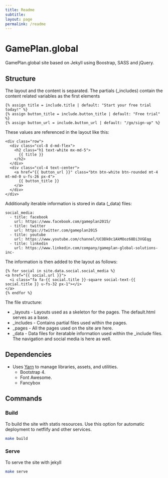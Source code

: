 ```yaml
---
title: Readme
subtitle:
layout: page
permalink: /readme
---
```


GamePlan.global
===============


GamePlan.global site based on Jekyll using Boostrap, SASS and jQuery.


## Structure

The layout and the content is separated. 
The partials (_includes) contain the content related variables as the first elements
~~~
{% assign title = include.title | default: "Start your free trial today!" %}
{% assign button_title = include.button_title | default: "Free trial" %}
{% assign button_url = include.button_url | default: "/go/sign-up" %}
~~~

These values are referenced in the layout like this:

~~~
<div class="row">
  <div class="col-8 d-md-flex">
    <h2 class="h1 text-white mx-md-5">
      {{ title }}
    </h2>
  </div>
  <div class="col-4 text-center">
    <a href="{{ button_url }}" class="btn btn-white btn-rounded mt-4 mt-md-0 u-fs-26 px-4">
      {{ button_title }}
    </a>
  </div>
</div>
~~~

Additionally iterable information is stored in data (_data) files:
~~~
social_media:
  - title: facebook
    url: https://www.facebook.com/gameplan2015/
  - title: twitter
    url: https://twitter.com/gameplan2015
  - title: youtube
    url: https://www.youtube.com/channel/UCODk0c1AkMOoz68Di3VGEqg
  - title: linkedin
    url: https://www.linkedin.com/company/gameplan-global-solutions-inc-
~~~

The information is then added to the layout as follows:
~~~
{% for social in site.data.social.social_media %}
<a href="{{ social.url }}">
  <i class="fa fa-{{ social.title }}-square social-text-{{ social.title }} u-fs-32 px-1"></i>
</a>
{% endfor %}
~~~

The file structure:
- _layouts - Layouts used as a skeleton for the pages. The default.html serves as a base.
- _includes - Contains partial files used within the pages. 
- _pages - All the pages used on the site are here.
- _data - Data files for iteratable information used within the _include files. The navigation and social media is here as well.



## Dependencies
- Uses [Yarn](https://github.com/yarnpkg/yarn) to manage libraries, assets, and utilities.
  - Bootstrap 4.
  - Font Awesome.
  - Fancybox


## Commands

### Build

To build the site with statis resources. Use this option for automatic deployment to netflify and other services.
~~~ bash
make build
~~~

### Serve
To serve the site with jekyll
~~~ bash
make serve
~~~


